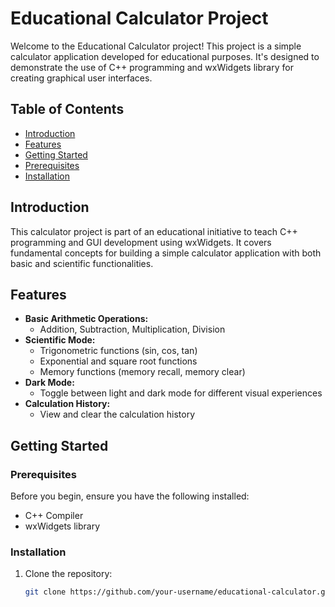 # Educational Calculator Project

Welcome to the Educational Calculator project! This project is a simple calculator application developed for educational purposes. It's designed to demonstrate the use of C++ programming and wxWidgets library for creating graphical user interfaces.

## Table of Contents

- [Introduction](#introduction)
- [Features](#features)
- [Getting Started](#getting-started)
- [Prerequisites](#prerequisites)
- [Installation](#installation)


## Introduction

This calculator project is part of an educational initiative to teach C++ programming and GUI development using wxWidgets. It covers fundamental concepts for building a simple calculator application with both basic and scientific functionalities.

## Features

- **Basic Arithmetic Operations:**
  - Addition, Subtraction, Multiplication, Division
- **Scientific Mode:**
  - Trigonometric functions (sin, cos, tan)
  - Exponential and square root functions
  - Memory functions (memory recall, memory clear)
- **Dark Mode:**
  - Toggle between light and dark mode for different visual experiences
- **Calculation History:**
  - View and clear the calculation history

## Getting Started

### Prerequisites

Before you begin, ensure you have the following installed:

- C++ Compiler
- wxWidgets library

### Installation

1. Clone the repository:

   ```bash
   git clone https://github.com/your-username/educational-calculator.git
